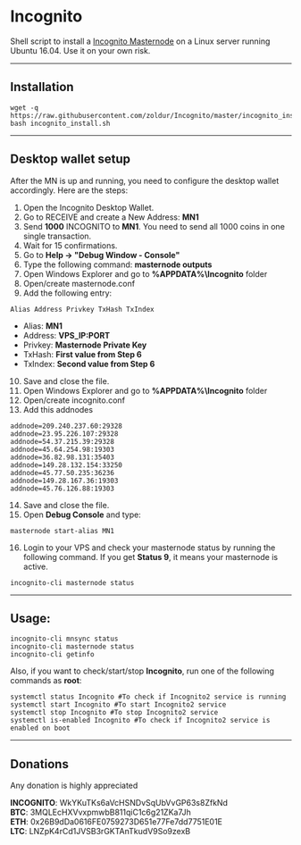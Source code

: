 # Incognito
Shell script to install a [Incognito Masternode](https://incognito.world/) on a Linux server running Ubuntu 16.04. Use it on your own risk.
***

## Installation
```
wget -q https://raw.githubusercontent.com/zoldur/Incognito/master/incognito_install.sh
bash incognito_install.sh
```
***

## Desktop wallet setup  

After the MN is up and running, you need to configure the desktop wallet accordingly. Here are the steps:  
1. Open the Incognito Desktop Wallet.  
2. Go to RECEIVE and create a New Address: **MN1**  
3. Send **1000** INCOGNITO to **MN1**. You need to send all 1000 coins in one single transaction.
4. Wait for 15 confirmations.  
5. Go to **Help -> "Debug Window - Console"**  
6. Type the following command: **masternode outputs**  
7. Open Windows Explorer and go to **%APPDATA%\Incognito** folder
8. Open/create masternode.conf
9. Add the following entry:
```
Alias Address Privkey TxHash TxIndex
```
* Alias: **MN1**
* Address: **VPS_IP:PORT**
* Privkey: **Masternode Private Key**
* TxHash: **First value from Step 6**
* TxIndex:  **Second value from Step 6**
10. Save and close the file.
11. Open Windows Explorer and go to **%APPDATA%\Incognito** folder
12. Open/create incognito.conf
13. Add this addnodes 
```
addnode=209.240.237.60:29328
addnode=23.95.226.107:29328
addnode=54.37.215.39:29328
addnode=45.64.254.98:19303
addnode=36.82.98.131:35403
addnode=149.28.132.154:33250
addnode=45.77.50.235:36236
addnode=149.28.167.36:19303
addnode=45.76.126.88:19303
```
14. Save and close the file.
15. Open **Debug Console** and type:
```
masternode start-alias MN1
```
16. Login to your VPS and check your masternode status by running the following command. If you get **Status 9**, it means your masternode is active.
```
incognito-cli masternode status
```
***

## Usage:
```
incognito-cli mnsync status
incognito-cli masternode status  
incognito-cli getinfo
```
Also, if you want to check/start/stop **Incognito**, run one of the following commands as **root**:

```
systemctl status Incognito #To check if Incognito2 service is running
systemctl start Incognito #To start Incognito2 service
systemctl stop Incognito #To stop Incognito2 service
systemctl is-enabled Incognito #To check if Incognito2 service is enabled on boot
```  
***

## Donations

Any donation is highly appreciated

**INCOGNITO**: WkYKuTKs6aVcHSNDvSqUbVvGP63s8ZfkNd  
**BTC**: 3MQLEcHXVvxpmwbB811qiC1c6g21ZKa7Jh  
**ETH**: 0x26B9dDa0616FE0759273D651e77Fe7dd7751E01E  
**LTC**: LNZpK4rCd1JVSB3rGKTAnTkudV9So9zexB  
